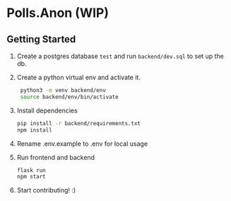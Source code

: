 # Polls.Anon (WIP)

## Getting Started

1. Create a postgres database `test` and run `backend/dev.sql` to set up the db.
2. Create a python virtual env and activate it.

   ```bash
    python3 -m venv backend/env
    source backend/env/bin/activate
   ```

3. Install dependencies

   ```bash
   pip install -r backend/requirements.txt
   npm install
   ```

4. Rename .env.example to .env for local usage

5. Run frontend and backend

   ```bash
   flask run
   npm start
   ```

5. Start contributing! :)
